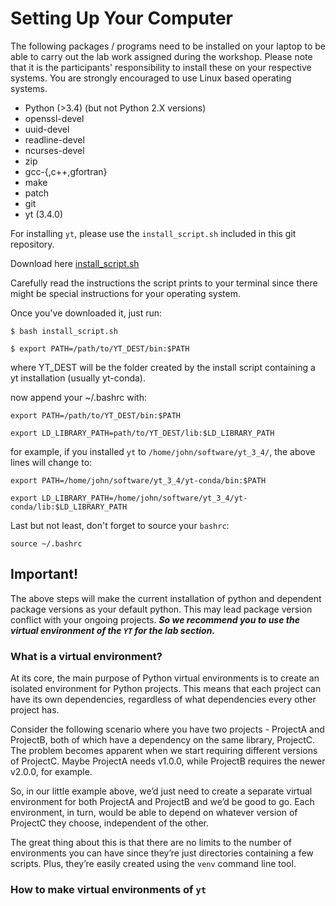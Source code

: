 # Setting Up Your Computer

The following packages / programs need to be installed on your laptop to be able to carry out the lab work assigned during the workshop. Please note that it is the participants' responsibility to install these on your respective systems. You are strongly encouraged to use Linux based operating systems.

- Python (>3.4) (but not Python 2.X versions)
- openssl-devel
- uuid-devel
- readline-devel
- ncurses-devel
- zip
- gcc-{,c++,gfortran}
- make
- patch
- git
- yt (3.4.0)

For installing `yt`, please use the `install_script.sh` included in this git repository.

Download here 
[install_script.sh](https://simulationasi2018.github.io/Cosmological-Simulations/install_script.sh)

Carefully read the instructions the script prints to your terminal since there might be special instructions for your operating system.

Once you've downloaded it, just run:

`$ bash install_script.sh`

`$ export PATH=/path/to/YT_DEST/bin:$PATH`

where YT_DEST will be the folder created by the install script containing a yt installation (usually yt-conda).

now append your ~/.bashrc with: 

`export PATH=/path/to/YT_DEST/bin:$PATH` 

`export LD_LIBRARY_PATH=path/to/YT_DEST/lib:$LD_LIBRARY_PATH`

for example, if you installed `yt` to `/home/john/software/yt_3_4/`, the above lines will change to:

`export PATH=/home/john/software/yt_3_4/yt-conda/bin:$PATH` 

`export LD_LIBRARY_PATH=/home/john/software/yt_3_4/yt-conda/lib:$LD_LIBRARY_PATH`

Last but not least, don't forget to source your `bashrc`:

`source ~/.bashrc`

## Important!

The above steps will make the current installation of python and dependent package versions as your default python. This may lead package version conflict with your ongoing projects. **_So we recommend you to use the virtual environment of the `YT` for the lab section._** 

### What is a virtual environment?

At its core, the main purpose of Python virtual environments is to create an isolated environment for Python projects. This means that each project can have its own dependencies, regardless of what dependencies every other project has.

Consider the following scenario where you have two projects - ProjectA and ProjectB, both of which have a dependency on the same library, ProjectC. The problem becomes apparent when we start requiring different versions of ProjectC. Maybe ProjectA needs v1.0.0, while ProjectB requires the newer v2.0.0, for example.

So, in our little example above, we’d just need to create a separate virtual environment for both ProjectA and ProjectB and we’d be good to go. Each environment, in turn, would be able to depend on whatever version of ProjectC they choose, independent of the other.

The great thing about this is that there are no limits to the number of environments you can have since they’re just directories containing a few scripts. Plus, they’re easily created using the `venv` command line tool.

### How to make virtual environments of `yt`

